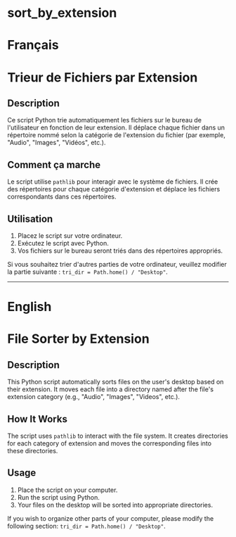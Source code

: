 # sort_by_extension

# Français

# Trieur de Fichiers par Extension

## Description
Ce script Python trie automatiquement les fichiers sur le bureau de l'utilisateur en fonction de leur extension. Il déplace chaque fichier dans un répertoire nommé selon la catégorie de l'extension du fichier (par exemple, "Audio", "Images", "Vidéos", etc.).

## Comment ça marche
Le script utilise `pathlib` pour interagir avec le système de fichiers. Il crée des répertoires pour chaque catégorie d'extension et déplace les fichiers correspondants dans ces répertoires.

## Utilisation
1. Placez le script sur votre ordinateur.
2. Exécutez le script avec Python.
3. Vos fichiers sur le bureau seront triés dans des répertoires appropriés.

Si vous souhaitez trier d'autres parties de votre ordinateur, veuillez modifier la partie suivante : `tri_dir = Path.home() / "Desktop"`.

_____________________________________________________________________________________________________

# English

# File Sorter by Extension

## Description
This Python script automatically sorts files on the user's desktop based on their extension. It moves each file into a directory named after the file's extension category (e.g., "Audio", "Images", "Videos", etc.).

## How It Works
The script uses `pathlib` to interact with the file system. It creates directories for each category of extension and moves the corresponding files into these directories.

## Usage
1. Place the script on your computer.
2. Run the script using Python.
3. Your files on the desktop will be sorted into appropriate directories.

If you wish to organize other parts of your computer, please modify the following section: `tri_dir = Path.home() / "Desktop"`.

